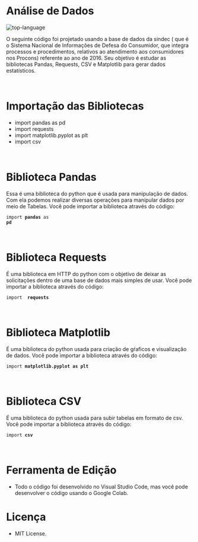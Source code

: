 
<h1 align="left">Análise de Dados</h1>

<p align="left" display="inline-block">

<img src="https://img.shields.io/badge/Python-000000?style=for-the-badge&logo=python&logoColor=green" alt="top-language"/>

</p>

<p> O seguinte código foi projetado usando a base de dados  da  sindec ( que é o Sistema Nacional de Informações de Defesa do Consumidor, que integra processos e procedimentos, relativos ao atendimento aos consumidores nos Procons) referente ao ano de 2016. Seu objetivo é estudar as bibliotecas Pandas, Requests, CSV e Matplotlib para gerar dados estatísticos.
</p><br>

<h1 align="left">Importação das Bibliotecas</h1>

- import pandas as pd <br>
- import requests <br>
- import matplotlib.pyplot as plt<br>
- import csv <br>

<br>

<h1 align="left">Biblioteca Pandas</h1>

<p> Essa é uma biblioteca do python que é usada para manipulação de dados. Com ela podemos realizar diversas operações para manipular dados por meio de Tabelas.
Você pode importar a biblioteca através do código:</p>

<code>import <strong>pandas</strong> as <strong>pd</strong></code><p>

<br>

<h1 align="left">Biblioteca Requests</h1>

<p> É uma biblioteca em HTTP do python com o objetivo de deixar as solicitações  dentro de uma base de dados mais simples de usar. Você pode importar a biblioteca através do código: </p>

<code>import <strong> requests</strong></code></p>
<br>

<h1 align="left">Biblioteca Matplotlib</h1>

<p> É uma biblioteca do python usada para criação de gŕaficos e visualização de dados. Você pode importar a biblioteca através do código:</p>

<code>import<strong> matplotlib.pyplot as plt</strong></code>

<br>

<h1 align="left">Biblioteca CSV</h1>

<p> É uma biblioteca do python usada para subir tabelas em formato de csv. Você pode importar a biblioteca através do código:

<code>import <strong>csv</strong></code></p>

<br>

<h1 align="left">Ferramenta de Edição</h1>

- Todo o código foi desenvolvido no Visual Studio Code, mas você pode desenvolver o código usando o Google Colab.


<h1 align="left">Licença</h1>

- MIT License.
